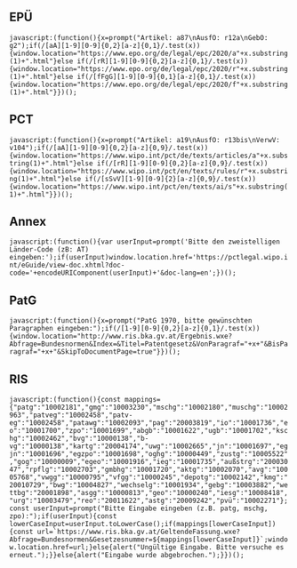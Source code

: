 ## EPÜ
``javascript:(function(){x=prompt("Artikel: a87\nAusfO: r12a\nGebO: g2");if(/[aA][1-9][0-9]{0,2}[a-z]{0,1}/.test(x)){window.location="https://www.epo.org/de/legal/epc/2020/a"+x.substring(1)+".html"}else if(/[rR][1-9][0-9]{0,2}[a-z]{0,1}/.test(x)){window.location="https://www.epo.org/de/legal/epc/2020/r"+x.substring(1)+".html"}else if(/[fFgG][1-9][0-9]{0,1}[a-z]{0,1}/.test(x)){window.location="https://www.epo.org/de/legal/epc/2020/f"+x.substring(1)+".html"}})();``

## PCT
``javascript:(function(){x=prompt("Artikel: a19\nAusfO: r13bis\nVerwV: v104");if(/[aA][1-9][0-9]{0,2}[a-z]{0,9}/.test(x)){window.location="https://www.wipo.int/pct/de/texts/articles/a"+x.substring(1)+".html"}else if(/[rR][1-9][0-9]{0,2}[a-z]{0,9}/.test(x)){window.location="https://www.wipo.int/pct/en/texts/rules/r"+x.substring(1)+".html"}else if(/[sSvV][1-9][0-9]{2}[a-z]{0,9}/.test(x)){window.location="https://www.wipo.int/pct/en/texts/ai/s"+x.substring(1)+".html"}})();``

## Annex
``javascript:(function(){var userInput=prompt('Bitte den zweistelligen Länder-Code (zB: AT) eingeben:');if(userInput)window.location.href='https://pctlegal.wipo.int/eGuide/view-doc.xhtml?doc-code='+encodeURIComponent(userInput)+'&doc-lang=en';})();``

## PatG
``javascript:(function(){x=prompt("PatG 1970, bitte gewünschten Paragraphen eingeben:");if(/[1-9][0-9]{0,2}[a-z]{0,1}/.test(x)){window.location="http://www.ris.bka.gv.at/Ergebnis.wxe?Abfrage=Bundesnormen&Index=&Titel=Patentgesetz&VonParagraf="+x+"&BisParagraf="+x+"&SkipToDocumentPage=true"}})();``

## RIS
``javascript:(function(){const mappings={"patg":"10002181","gmg":"10003230","mschg":"10002180","muschg":"10002963","patveg":"10002458","patv-eg":"10002458","patawg":"10002093","pag":"20003819","io":"10001736","eo":"10001700","zpo":"10001699","abgb":"10001622","ugb":"10001702","kschg":"10002462","bvg":"10000138","b-vg":"10000138","kartg":"20004174","uwg":"10002665","jn":"10001697","egjn":"10001696","egzpo":"10001698","oghg":"10000449","zustg":"10005522","gog":"10000009","egeo":"10001916","ieg":"10001735","außstrg":"20003047","rpflg":"10002703","gmbhg":"10001720","aktg":"10002070","avg":"10005768","vwgg":"10000795","vfgg":"10000245","depotg":"10002142","kmg":"20010729","bwg":"10004827","wechselg":"10001934","gebg":"10003882","wettbg":"20001898","asgg":"10000813","geo":"10000240","iesg":"10008418","urg":"10003479","reo":"20011622","astg":"20009242","pvü":"10002271"};const userInput=prompt("Bitte Eingabe eingeben (z.B. patg, mschg, zpo):");if(userInput){const lowerCaseInput=userInput.toLowerCase();if(mappings[lowerCaseInput]){const url=`https://www.ris.bka.gv.at/GeltendeFassung.wxe?Abfrage=Bundesnormen&Gesetzesnummer=${mappings[lowerCaseInput]}`;window.location.href=url;}else{alert("Ungültige Eingabe. Bitte versuche es erneut.");}}else{alert("Eingabe wurde abgebrochen.");}})();``
